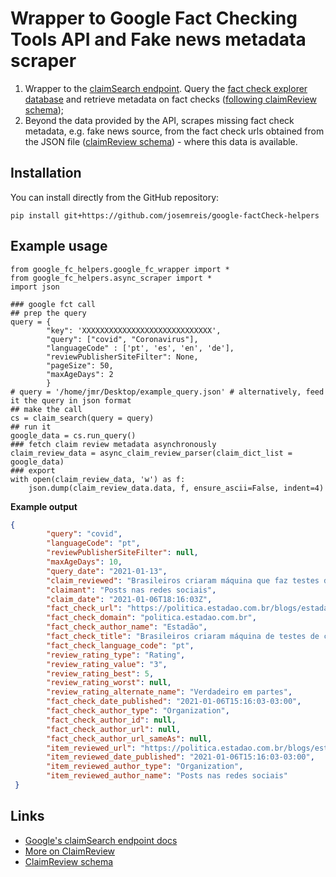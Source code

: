 # Wrapper to Google Fact Checking Tools API and Fake news metadata scraper

1. Wrapper to the [claimSearch endpoint](https://developers.google.com/fact-check/tools/api/reference/rest/v1alpha1/claims/search). Query the [fact check explorer database](https://toolbox.google.com/factcheck/) and retrieve metadata on fact checks ([following claimReview schema](https://schema.org/ClaimReview));
2. Beyond the data provided by the API, scrapes missing fact check metadata, e.g. fake news source, from the fact check urls obtained from the JSON file ([claimReview schema](https://schema.org/ClaimReview)) - where this data is available.

Installation
------------

You can install directly from the GitHub repository:

    pip install git+https://github.com/josemreis/google-factCheck-helpers


Example usage
-------------

```python3
from google_fc_helpers.google_fc_wrapper import *
from google_fc_helpers.async_scraper import *
import json

### google fct call
## prep the query
query = {
        "key": 'XXXXXXXXXXXXXXXXXXXXXXXXXXXXX',
        "query": ["covid", "Coronavirus"],
        "languageCode" : ['pt', 'es', 'en', 'de'],
        "reviewPublisherSiteFilter": None,
        "pageSize": 50,
        "maxAgeDays": 2
        }
# query = '/home/jmr/Desktop/example_query.json' # alternatively, feed it the query in json format
## make the call
cs = claim_search(query = query)
## run it
google_data = cs.run_query()
### fetch claim review metadata asynchronously
claim_review_data = async_claim_review_parser(claim_dict_list = google_data)
### export
with open(claim_review_data, 'w') as f:
    json.dump(claim_review_data.data, f, ensure_ascii=False, indent=4)
```


**Example output**

```json
{
        "query": "covid",
        "languageCode": "pt",
        "reviewPublisherSiteFilter": null,
        "maxAgeDays": 10,
        "query_date": "2021-01-13",
        "claim_reviewed": "Brasileiros criaram máquina que faz testes de covid-19 quase sem custo",
        "claimant": "Posts nas redes sociais",
        "claim_date": "2021-01-06T18:16:03Z",
        "fact_check_url": "https://politica.estadao.com.br/blogs/estadao-verifica/brasileiros-criaram-maquina-de-testes-de-covid-19-mas-produto-ainda-esta-em-testes-e-nao-tem-preco/",
        "fact_check_domain": "politica.estadao.com.br",
        "fact_check_author_name": "Estadão",
        "fact_check_title": "Brasileiros criaram máquina de testes de covid-19, mas produto ...",
        "fact_check_language_code": "pt",
        "review_rating_type": "Rating",
        "review_rating_value": "3",
        "review_rating_best": 5,
        "review_rating_worst": null,
        "review_rating_alternate_name": "Verdadeiro em partes",
        "fact_check_date_published": "2021-01-06T15:16:03-03:00",
        "fact_check_author_type": "Organization",
        "fact_check_author_id": null,
        "fact_check_author_url": null,
        "fact_check_author_url_sameAs": null,
        "item_reviewed_url": "https://politica.estadao.com.br/blogs/estadao-verifica/brasileiros-criaram-maquina-de-testes-de-covid-19-mas-produto-ainda-esta-em-testes-e-nao-tem-preco/",
        "item_reviewed_date_published": "2021-01-06T15:16:03-03:00",
        "item_reviewed_author_type": "Organization",
        "item_reviewed_author_name": "Posts nas redes sociais"
 }

```


Links
-----

- [Google's claimSearch endpoint docs](https://developers.google.com/fact-check/tools/api/reference/rest/v1alpha1/claims/search)
- [More on ClaimReview](https://www.claimreviewproject.com/the-facts-about-claimreivew)
- [ClaimReview schema](https://schema.org/ClaimReview)

